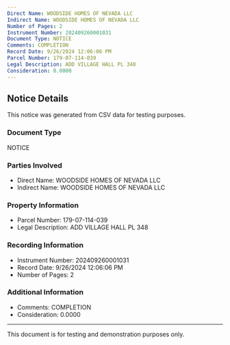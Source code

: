 ```yaml
---
Direct Name: WOODSIDE HOMES OF NEVADA LLC
Indirect Name: WOODSIDE HOMES OF NEVADA LLC
Number of Pages: 2
Instrument Number: 202409260001031
Document Type: NOTICE
Comments: COMPLETION
Record Date: 9/26/2024 12:06:06 PM
Parcel Number: 179-07-114-039
Legal Description: ADD VILLAGE HALL PL 348
Consideration: 0.0000
---
```


## Notice Details

This notice was generated from CSV data for testing purposes.

### Document Type
NOTICE

### Parties Involved
- Direct Name: WOODSIDE HOMES OF NEVADA LLC
- Indirect Name: WOODSIDE HOMES OF NEVADA LLC

### Property Information
- Parcel Number: 179-07-114-039
- Legal Description: ADD VILLAGE HALL PL 348

### Recording Information
- Instrument Number: 202409260001031
- Record Date: 9/26/2024 12:06:06 PM
- Number of Pages: 2

### Additional Information
- Comments: COMPLETION
- Consideration: 0.0000

---

This document is for testing and demonstration purposes only.
